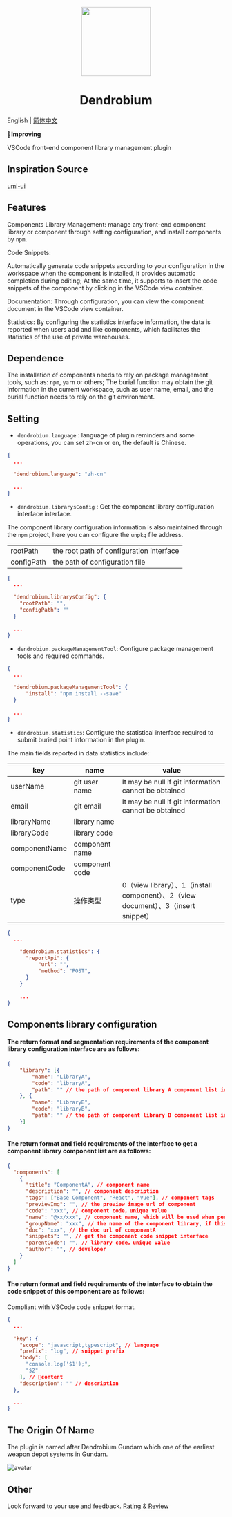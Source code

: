 <p align="center">
    <img width="160" src="https://user-images.githubusercontent.com/12044749/118221230-cad27a00-b4af-11eb-9d74-9120041180a6.png">
</p>

<h1 align="center">Dendrobium</h1>

English | [简体中文](./README.zh-CN.md)

**Improving**

VSCode front-end component library management plugin

## Inspiration Source

[umi-ui](https://github.com/umijs/umi-ui)

## Features

Components Library Management:
manage any front-end component library or component through setting configuration, and install components by `npm`.

Code Snippets:

Automatically generate code snippets according to your configuration in the workspace  when the component is installed, it provides automatic completion during editing;
At the same time, it supports to insert the code snippets of the component by clicking in the VSCode view container.

Documentation:
Through configuration, you can view the component document in the VSCode view container.

Statistics:
By configuring the statistics interface information, the data is reported when users add and like components, which facilitates the statistics of the use of private warehouses.


## Dependence

The installation of components needs to rely on package management tools, such as: `npm`, `yarn` or others;
The burial function may obtain the git information in the current workspace, such as user name, email, and the burial function needs to rely on the git environment.


## Setting

- `dendrobium.language` : language of plugin reminders and some operations, you can set zh-cn or en, the default is Chinese.

```json
{
  ...

  "dendrobium.language": "zh-cn"

  ...
}
```

- `dendrobium.librarysConfig` : Get the component library configuration interface interface.

The component library configuration information is also maintained through the `npm` project, here you can configure the `unpkg` file address.

| | |
| --| -- |
| rootPath | the root path of configuration interface |
| configPath | the path of configuration file| 


```json
{
  ...

  "dendrobium.librarysConfig": {
    "rootPath": "",
    "configPath": ""
  }

  ...
}
```

- `dendrobium.packageManagementTool`: Configure package management tools and required commands.

```json
{
  ...

  "dendrobium.packageManagementTool": {
      "install": "npm install --save"
  }

  ...
}
```

- `dendrobium.statistics`: Configure the statistical interface required to submit buried point information in the plugin.

The main fields reported in data statistics include:

| key | name | value |
| -- | -- | -- |
| userName | git user name | It may be null if git information cannot be obtained |
| email | git email | It may be null if git information cannot be obtained |
| libraryName | library name | |
| libraryCode | library code | |
| componentName | component name | |
| componentCode | component code | |
| type | 操作类型 | 0（view library）、1（install component）、2（view document）、3（insert snippet） |


```json
{
  ...

    "dendrobium.statistics": {
      "reportApi": {
          "url": "",
          "method": "POST",
      }
    }

    ...
}
```

## Components library configuration

#### The return format and segmentation requirements of the component library configuration interface are as follows:

```json
{
    "library": [{
        "name": "LibraryA",
        "code": "libraryA",
        "path": "" // the path of component library A component list interface
    }, {
        "name": "LibraryB",
        "code": "libraryB",
        "path": "" // the path of component library B component list interface
    }]
}
```
#### The return format and field requirements of the interface to get a component library component list are as follows:

```json
{
  "components": [
    {
      "title": "ComponentA", // component name
      "description": "", // component description
      "tags": ["Base Component", "React", "Vue"], // component tags
      "previewImg": "", // the preview image url of component
      "code": "xxx", // component code，unique value
      "name": "@xx/xxx", // component name, which will be used when performing the installation operation
      "groupName": "xxx", // the name of the component library, if this option is configured, the component library will be installed during the installation process
      "doc": "xxx", // the doc url of componentA
      "snippets": "", // get the component code snippet interface
      "parentCode": "", // library code，unique value
      "author": "", // developer
    }
  ]
}

```

#### The return format and field requirements of the interface to obtain the code snippet of this component are as follows:

Compliant with VSCode code snippet format.

```json
{
  ...

  "key": {
    "scope": "javascript,typescript", // language
    "prefix": "log", // snippet prefix
    "body": [
      "console.log('$1');",
      "$2"
    ], // content
    "description": "" // description
  },

  ...
}
```

## The Origin Of Name
The plugin is named after Dendrobium Gundam which one of the earliest weapon depot systems in Gundam.

![avatar](https://user-images.githubusercontent.com/12044749/118221259-d7ef6900-b4af-11eb-8393-8020d6cde9cd.jpg)


## Other

Look forward to your use and feedback. [Rating & Review](https://marketplace.visualstudio.com/items?itemName=panmenglin.dendrobium&ssr=false#review-details)



